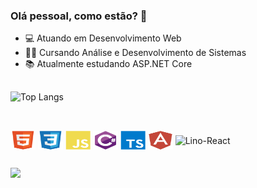### Olá pessoal, como estão? 👋
- 💻 Atuando em Desenvolvimento Web
- 👨‍💻 Cursando Análise e Desenvolvimento de Sistemas
- 📚 Atualmente estudando ASP.NET Core
##
<!-- ![Anurag's GitHub stats](https://github-readme-stats.vercel.app/api?username=linoclassic&show_icons=true&theme=radical) -->

![Top Langs](https://github-readme-stats.vercel.app/api/top-langs/?username=linoclassic&layout=compact&theme=radical&size_weight=2)

##


<div style="display: inline_block"><br>
  <img align="center" alt="Lino-HTML" height="30" width="40" src="https://raw.githubusercontent.com/devicons/devicon/master/icons/html5/html5-original.svg">
  <img align="center" alt="Lino-CSS" height="30" width="40" src="https://raw.githubusercontent.com/devicons/devicon/master/icons/css3/css3-original.svg">
  <img align="center" alt="Lino-Js" height="30" width="40" src="https://raw.githubusercontent.com/devicons/devicon/master/icons/javascript/javascript-plain.svg">
  <img align="center" alt="Lino-Csharp" height="30" width="40" src="https://raw.githubusercontent.com/devicons/devicon/master/icons/csharp/csharp-original.svg">
  <img align="center" alt="Lino-Ts" height="30" width="40" src="https://raw.githubusercontent.com/devicons/devicon/master/icons/typescript/typescript-plain.svg">
  <img align="center" alt="Lino-Angular" height="30" width="40" src="https://raw.githubusercontent.com/devicons/devicon/master/icons/angularjs/angularjs-plain.svg">
  <img align="center" alt="Lino-React" height="31" width="45" src="https://cdn.jsdelivr.net/gh/devicons/devicon/icons/react/react-original-wordmark.svg">
  
    
          
</div>

##
<div>
  <a href="https://www.linkedin.com/in/linoclassic38" target="_blank"><img src="https://img.shields.io/badge/-LinkedIn-%230077B5?style=for-the-badge&logo=linkedin&logoColor=white" target="_blank"></a> 

</div>



<!--

- 🔭 I’m currently working on ...
- 🌱 I’m currently learning ...
- 👯 I’m looking to collaborate on ...
- 🤔 I’m looking for help with ...
- 💬 Ask me about ...
- 📫 How to reach me: ...
- 😄 Pronouns: ...
- ⚡ Fun fact: ...
-->
